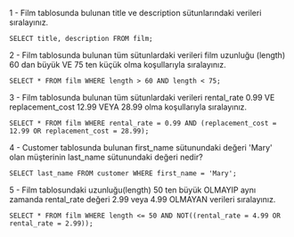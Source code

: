 1 - Film tablosunda bulunan title ve description sütunlarındaki verileri sıralayınız.
```
SELECT title, description FROM film;
```

2 - Film tablosunda bulunan tüm sütunlardaki verileri film uzunluğu (length) 60 dan büyük VE 75 ten küçük olma koşullarıyla sıralayınız.

```
SELECT * FROM film WHERE length > 60 AND length < 75;
```
3 - Film tablosunda bulunan tüm sütunlardaki verileri rental_rate 0.99 VE replacement_cost 12.99 VEYA 28.99 olma koşullarıyla sıralayınız.

```
SELECT * FROM film WHERE rental_rate = 0.99 AND (replacement_cost = 12.99 OR replacement_cost = 28.99);
```

4 - Customer tablosunda bulunan first_name sütunundaki değeri 'Mary' olan müşterinin last_name sütunundaki değeri nedir?

```
SELECT last_name FROM customer WHERE first_name = 'Mary';
```

5 - Film tablosundaki uzunluğu(length) 50 ten büyük OLMAYIP aynı zamanda rental_rate değeri 2.99 veya 4.99 OLMAYAN verileri sıralayınız.

```
SELECT * FROM film WHERE length <= 50 AND NOT((rental_rate = 4.99 OR rental_rate = 2.99));
```

